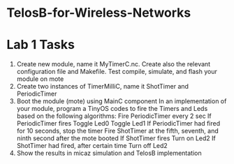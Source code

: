 # TelosB-for-Wireless-Networks
# Lab 1 Tasks
1. Create new module, name it MyTimerC.nc. Create also
the relevant configuration file and Makefile. Test compile,
simulate, and flash your module on mote
2. Create two instances of TimerMilliC, name it ShotTimer
and PeriodicTimer
3. Boot the module (mote) using MainC component
In an implementation of your module, program a TinyOS codes to fire
the Timers and Leds based on the following algorithms:
Fire PeriodicTimer every 2 sec
If PeriodicTimer fires
Toggle Led0
Toggle Led1
If PeriodicTimer had fired for 10 seconds, stop the timer
Fire ShotTimer at the fifth, seventh, and ninth second after the mote booted
If ShotTimer fires
Turn on Led2
If ShotTimer had fired, after certain time
Turn off Led2
5. Show the results in micaz simulation and TelosB implementation
